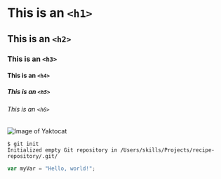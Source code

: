 # This is an `<h1>`
## This is an `<h2>`
### This is an `<h3>`
#### This is an `<h4>`
##### This is an `<h5>`
###### This is an `<h6>`
![Image of Yaktocat](https://octodex.github.com/images/yaktocat.png)


```
$ git init
Initialized empty Git repository in /Users/skills/Projects/recipe-repository/.git/
```

``` javascript
var myVar = "Hello, world!";
```
